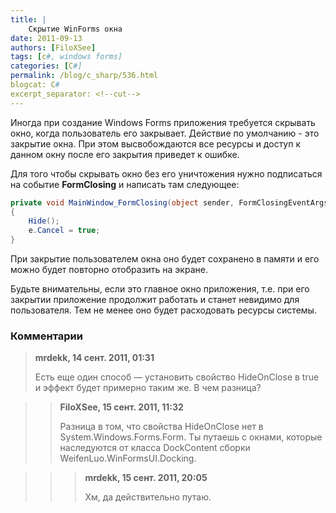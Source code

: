 ```yaml
---
title: |
    Скрытие WinForms окна
date: 2011-09-13
authors: [FiloXSee]
tags: [c#, windows forms]
categories: [C#]
permalink: /blog/c_sharp/536.html
blogcat: C#
excerpt_separator: <!--cut-->
---
```


Иногда при создание Windows Forms приложения требуется скрывать окно, когда пользователь его закрывает. Действие по умолчанию - это закрытие окна. При этом высвобождаются все ресурсы и доступ к данном окну после его закрытия приведет к ошибке.

<!--cut-->

Для того чтобы скрывать окно без его уничтожения нужно подписаться на событие **FormClosing** и написать там следующее:


```csharp
private void MainWindow_FormClosing(object sender, FormClosingEventArgs e)
{
    Hide();
    e.Cancel = true;
}
```


При закрытие пользователем окна оно будет сохранено в памяти и его можно будет повторно отобразить на экране.

Будьте внимательны, если это главное окно приложения, т.е. при его закрытии приложение продолжит работать и станет невидимо для пользователя. Тем не менее оно будет расходовать ресурсы системы.

### Комментарии

>**mrdekk, 14 сент. 2011, 01:31**
>
>Есть еще один способ — установить свойство HideOnClose в true и эффект будет примерно таким же. В чем разница?

>>**FiloXSee, 15 сент. 2011, 11:32**
>>
>>Разница в том, что свойства HideOnClose нет в System.Windows.Forms.Form. Ты путаешь с окнами, которые наследуются от класса DockContent сборки WeifenLuo.WinFormsUI.Docking.

>>>**mrdekk, 15 сент. 2011, 20:05**
>>>
>>>Хм, да действительно путаю.
